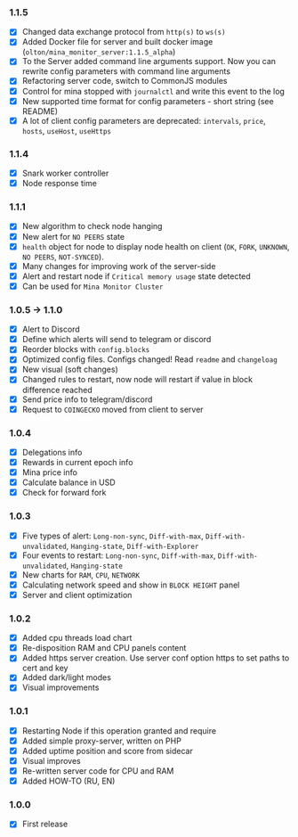 ### 1.1.5
+ [x] Changed data exchange protocol from `http(s)` to `ws(s)`
+ [x] Added Docker file for server and built docker image (`olton/mina_monitor_server:1.1.5_alpha`)
+ [x] To the Server added command line arguments support. Now you can rewrite config parameters with command line arguments
+ [x] Refactoring server code, switch to CommonJS modules
+ [x] Control for mina stopped with `journalctl` and write this event to the log
+ [x] New supported time format for config parameters - short string (see README)
+ [x] A lot of client config parameters are deprecated: `intervals`, `price`, `hosts`, `useHost`, `useHttps`

### 1.1.4
+ [x] Snark worker controller
+ [x] Node response time

### 1.1.1
+ [x] New algorithm to check node hanging
+ [x] New alert for `NO PEERS` state
+ [x] `health` object for node to display node health on client (`OK`, `FORK`, `UNKNOWN`, `NO PEERS`, `NOT-SYNCED`).
+ [x] Many changes for improving work of the server-side
+ [x] Alert and restart node if `Critical memory usage` state detected
+ [x] Can be used for `Mina Monitor Cluster`

### 1.0.5 -> 1.1.0
+ [x] Alert to Discord
+ [x] Define which alerts will send to telegram or discord  
+ [x] Reorder blocks with `config.blocks`
+ [x] Optimized config files. Configs changed! Read `readme` and `changeloag`
+ [x] New visual (soft changes)
+ [x] Changed rules to restart, now node will restart if value in block difference reached
+ [x] Send price info to telegram/discord
+ [x] Request to `COINGECKO` moved from client to server

### 1.0.4
+ [x] Delegations info
+ [x] Rewards in current epoch info
+ [x] Mina price info
+ [x] Calculate balance in USD
+ [x] Check for forward fork

### 1.0.3
+ [x] Five types of alert: `Long-non-sync`, `Diff-with-max`, `Diff-with-unvalidated`, `Hanging-state`, `Diff-with-Explorer`
+ [x] Four events to restart: `Long-non-sync`, `Diff-with-max`, `Diff-with-unvalidated`, `Hanging-state`
+ [x] New charts for `RAM`, `CPU`, `NETWORK`
+ [x] Calculating network speed and show in `BLOCK HEIGHT` panel
+ [x] Server and client optimization

### 1.0.2
+ [x] Added cpu threads load chart
+ [x] Re-disposition RAM and CPU panels content
+ [x] Added https server creation. Use server conf option https to set paths to cert and key
+ [x] Added dark/light modes
+ [x] Visual improvements

### 1.0.1
+ [x] Restarting Node if this operation granted and require
+ [x] Added simple proxy-server, written on PHP
+ [x] Added uptime position and score from sidecar
+ [x] Visual improves
+ [x] Re-written server code for CPU and RAM
+ [x] Added HOW-TO (RU, EN)

### 1.0.0
+ [x] First release
